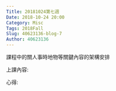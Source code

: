 ```yaml
---
Title: 20181024第七週
Date: 2018-10-24 20:00
Category: Misc
Tags: 2018Fall
Slug: 40623136-blog-7
Author: 40623136
---
```


課程中的關人事時地物等關鍵內容的架構安排

<!-- PELICAN_END_SUMMARY -->

上課內容:<br>




心得:<br>
